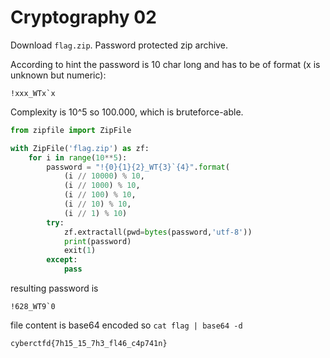 # Cryptography 02

Download `flag.zip`. Password protected zip archive.

According to hint the password is 10 char long and has to be of format (x is unknown but numeric):
```
!xxx_WTx`x
```

Complexity is 10^5 so 100.000, which is bruteforce-able.

```py
from zipfile import ZipFile

with ZipFile('flag.zip') as zf:
	for i in range(10**5):
		password = "!{0}{1}{2}_WT{3}`{4}".format(
			(i // 10000) % 10,
			(i // 1000) % 10,
			(i // 100) % 10,
			(i // 10) % 10,
			(i // 1) % 10)
		try:
			zf.extractall(pwd=bytes(password,'utf-8'))
			print(password)
			exit(1)
		except:
			pass

```

resulting password is
```
!628_WT9`0
```

file content is base64 encoded so `cat flag | base64 -d`

`cyberctfd{7h15_15_7h3_fl46_c4p741n}`